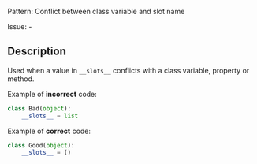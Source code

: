 Pattern: Conflict between class variable and slot name

Issue: -

## Description

Used when a value in `__slots__` conflicts with a class variable, property or method.

Example of **incorrect** code:

```python
class Bad(object):
    __slots__ = list
```

Example of **correct** code:

```python
class Good(object):
    __slots__ = ()
```